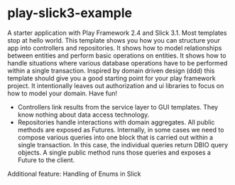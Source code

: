 play-slick3-example
==================

A starter application with Play Framework 2.4 and Slick 3.1. Most templates stop at hello world. This template shows you how you can structure your app into controllers and repositories. It shows how to model relationships between entities and perform basic operations on entities. It shows how to handle situations where various database operations have to be performed within a single transaction. Inspired by domain driven design (ddd) this template should give you a good starting point for your play framework project. It intentionally leaves out authorization and ui libraries to focus on how to model your domain. Have fun!

* Controllers link results from the service layer to GUI templates. They know nothing about data access technology. 
* Repositories handle interactions with domain aggregates. All public methods are exposed as Futures. Internally, in some cases we need to compose various queries into one block that is carried out within a single transaction. In this case, the individual queries return DBIO query objects. A single public method runs those queries and exposes a Future to the client.

Additional feature: Handling of Enums in Slick